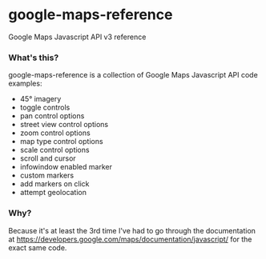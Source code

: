 # google-maps-reference

Google Maps Javascript API v3 reference


### What's this? ###

google-maps-reference is a collection of Google Maps Javascript API code examples:

* 45° imagery
* toggle controls
* pan control options
* street view control options
* zoom control options
* map type control options
* scale control options
* scroll and cursor
* infowindow enabled marker
* custom markers
* add markers on click
* attempt geolocation


### Why? ###

Because it's at least the 3rd time I've had to go through the documentation at https://developers.google.com/maps/documentation/javascript/ for the exact same code.
